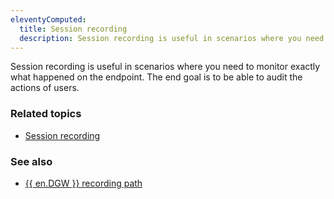 ```yaml
---
eleventyComputed:
  title: Session recording
  description: Session recording is useful in scenarios where you need to monitor exactly what happened on the endpoint.
---
```

Session recording is useful in scenarios where you need to monitor exactly what happened on the endpoint. The end goal is to be able to audit the actions of users.

### Related topics
* [Session recording](/kb/remote-desktop-manager/how-to-articles/session-recording/)

### See also
* [{{ en.DGW }} recording path](/kb/devolutions-gateway/knowledge-base/recording-path/)
